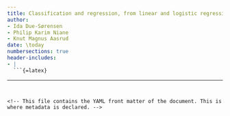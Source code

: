 ```yaml
---
title: Classification and regression, from linear and logistic regression to neural networks
author:
- Ida Due-Sørensen
- Philip Karim Niane
- Knut Magnus Aasrud
date: \today
numbersections: true
header-includes:
- |
  ```{=latex}
  ```
---
```


<!-- This file contains the YAML front matter of the document. This is where metadata is declared. -->